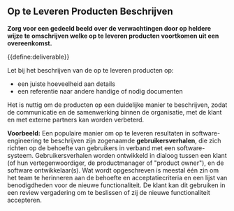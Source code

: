 ## Op te Leveren Producten Beschrijven

<summary>
<strong>Zorg voor een gedeeld beeld over de verwachtingen door op heldere wijze te omschrijven welke op te leveren producten voortkomen uit een overeenkomst.</strong>
</summary>

{{define:deliverable}}

Let bij het beschrijven van de op te leveren producten op:

- een juiste hoeveelheid aan details
- een referentie naar andere handige of nodig documenten

Het is nuttig om de producten op een duidelijke manier te beschrijven, zodat de communicatie en de samenwerking binnen de organisatie, met de klant en met externe partners kan worden verbeterd.

**Voorbeeld:** Een populaire manier om op te leveren resultaten in software-engineering te beschrijven zijn zogenaamde **gebruikersverhalen**, die zich richten op de behoefte van gebruikers in verband met een software-systeem. Gebruikersverhalen worden ontwikkeld in dialoog tussen een klant (of hun vertegenwoordiger, de productmanager of "product owner"), en de software ontwikkelaar(s). Wat wordt opgeschreven is meestal één zin om het team te herinneren aan de behoefte en acceptatiecriteria en een lijst van benodigdheden voor de nieuwe functionaliteit. De klant kan dit gebruiken in een review vergadering om te beslissen of zij de nieuwe functionaliteit accepteren.